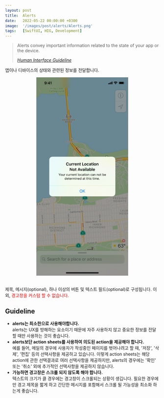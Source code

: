 ```yaml
---
layout: post
title:  Alerts
date:   2022-05-22 00:00:00 +0300
image:  '/images/post/alerts/Alerts.png'
tags:   [SwiftUI, HIG, Development]
---
```

> Alerts convey important information related to the state of your app or the device.
>
> <cite><a href="https://papago.naver.net/website?locale=ko&source=en&target=ko&url=https%3A%2F%2Fdeveloper.apple.com%2Fdesign%2Fhuman-interface-guidelines%2Fios%2Fviews%2Falerts%2F" target="_blank">Human Interface Guideline</a></cite>

앱이나 디바이스의 상태와 관련된 정보를 전달합니다.

<center><img src="/images/post/alerts/Alerts.png" width="300" alt="Project"></center> <br/>

제목, 메시지(optional), 하나 이상의 버튼 및 텍스트 필드(optional)로 구성됩니다. 이외, <span style="color: red">경고창을 커스텀 할 수 없습니다.</span>
## Guideline
- <b>alerts는 최소한으로 사용해야합니다.</b> <br/>
alerts는 UX를 방해하는 요소이기 때문에 자주 사용하지 않고 중요한 정보를 전달할 때만 사용하는 것이 좋습니다.
- <b>alerts보단 action sheets를 사용하여 의도된 action을 제공해야 합니다.</b> <br/>
예를 들어, 메일의 경우에 사용자가 작성중인 페이지를 벗어나려고 할 때, '저장', '삭제', '편집' 등의 선택사항을 제공하고 있습니다. 이렇게 action sheets는 해당 action에 관한 선택결과로 여러 선택사항을 제공하지만, alerts의 경우에는 '확인' 또는 '취소' 외에 추가적인 선택사항을 제공하지 않습니다.
- <b>가능하면 경고창은 스크롤 되지 않도록 해야 합니다.</b> <br/>
텍스트의 크기가 클 경우에는 경고창이 스크롤되는 상황이 생깁니다. 필요한 경우에만 경고 제목을 짧게 하고 간단한 메시지를 포함해서 스크롤 될 가능성을 최소화 하는게 좋습니다.